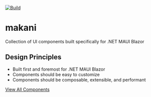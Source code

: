 [![Build](https://github.com/getspacetime/makani/actions/workflows/build.yml/badge.svg)](https://github.com/getspacetime/makani/actions/workflows/build.yml)

# makani
Collection of UI components built specifically for .NET MAUI Blazor

## Design Principles
- Built first and foremost for .NET MAUI Blazor
- Components should be easy to customize
- Components should be composable, extensible, and performant

[View All Components](https://github.com/getspacetime/makani/wiki/Makani-UI-Components)
